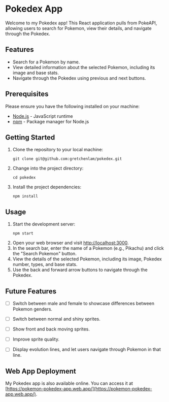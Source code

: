 # Pokedex App

Welcome to my Pokedex app! This React application pulls from PokeAPI, allowing users to search for Pokemon, view their details, and navigate through the Pokedex.

## Features

* Search for a Pokemon by name.
* View detailed information about the selected Pokemon, including its image and base stats.
* Navigate through the Pokedex using previous and next buttons.

## Prerequisites

Please ensure you have the following installed on your machine:

* [Node.js](https://nodejs.org/) - JavaScript runtime
* [npm](https://www.npmjs.com/) - Package manager for Node.js

## Getting Started

1. Clone the repository to your local machine:

   ```
   git clone git@github.com:gretchenlam/pokedex.git
   ```
2. Change into the project directory:

   ```
   cd pokedex
   ```
3. Install the project dependencies:

   ```
   npm install
   ```

## Usage

1. Start the development server:
   ```
   npm start
   ```
2. Open your web browser and visit [http://localhost:3000](http://localhost:3000/).
3. In the search bar, enter the name of a Pokemon (e.g., Pikachu) and click the "Search Pokemon" button.
4. View the details of the selected Pokemon, including its image, Pokedex number, types, and base stats.
5. Use the back and forward arrow buttons to navigate through the Pokedex.


## Future Features

* [ ] Switch between male and female to showcase differences between Pokemon genders.
* [ ] Switch between normal and shiny sprites.
* [ ] Show front and back moving sprites.
* [ ] Improve sprite quality.
* [ ] Display evolution lines, and let users navigate through Pokemon in that line.


## Web App Deployment

My Pokedex app is also available online. You can access it at [https://pokemon-pokedex-app.web.app/](https://pokemon-pokedex-app.web.app/).
